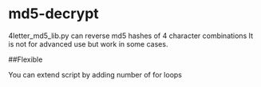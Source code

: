 # md5-decrypt
4letter_md5_lib.py can reverse md5 hashes of 4 character combinations
It is not for advanced use but work in some cases.


##Flexible




You can extend script by adding number of for loops 

